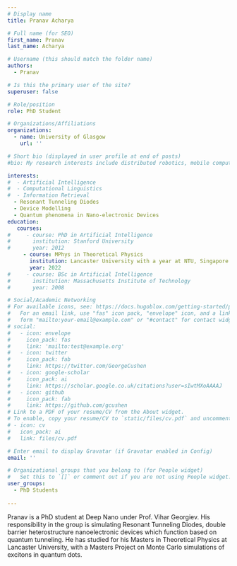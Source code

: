 ```yaml
---
# Display name
title: Pranav Acharya

# Full name (for SEO)
first_name: Pranav
last_name: Acharya

# Username (this should match the folder name)
authors:
  - Pranav

# Is this the primary user of the site?
superuser: false

# Role/position
role: PhD Student

# Organizations/Affiliations
organizations:
  - name: University of Glasgow
    url: ''

# Short bio (displayed in user profile at end of posts)
#bio: My research interests include distributed robotics, mobile computing and programmable matter.

interests:
#  - Artificial Intelligence
#  - Computational Linguistics
#  - Information Retrieval
  - Resonant Tunneling Diodes
  - Device Modelling
  - Quantum phenomena in Nano-electronic Devices
education:
   courses:
#     - course: PhD in Artificial Intelligence
#       institution: Stanford University
#       year: 2012
     - course: MPhys in Theoretical Physics
       institution: Lancaster University with a year at NTU, Singapore
       year: 2022
#     - course: BSc in Artificial Intelligence
#       institution: Massachusetts Institute of Technology
#       year: 2008

# Social/Academic Networking
# For available icons, see: https://docs.hugoblox.com/getting-started/page-builder/#icons
#   For an email link, use "fas" icon pack, "envelope" icon, and a link in the
#   form "mailto:your-email@example.com" or "#contact" for contact widget.
# social:
#   - icon: envelope
#     icon_pack: fas
#     link: 'mailto:test@example.org'
#   - icon: twitter
#     icon_pack: fab
#     link: https://twitter.com/GeorgeCushen
#   - icon: google-scholar
#     icon_pack: ai
#     link: https://scholar.google.co.uk/citations?user=sIwtMXoAAAAJ
#   - icon: github
#     icon_pack: fab
#     link: https://github.com/gcushen
# Link to a PDF of your resume/CV from the About widget.
# To enable, copy your resume/CV to `static/files/cv.pdf` and uncomment the lines below.
# - icon: cv
#   icon_pack: ai
#   link: files/cv.pdf

# Enter email to display Gravatar (if Gravatar enabled in Config)
email: ''

# Organizational groups that you belong to (for People widget)
#   Set this to `[]` or comment out if you are not using People widget.
user_groups:
  - PhD Students
  
--- 
```

Pranav is a PhD student at Deep Nano under Prof. Vihar Georgiev. His responsibility in the group is simulating Resonant Tunneling Diodes, double barrier heterostructure nanoelectronic devices which function based on quantum tunneling.
He has studied for his Masters in Theoretical Physics at Lancaster University, with a Masters Project on Monte Carlo simulations of excitons in quantum dots.